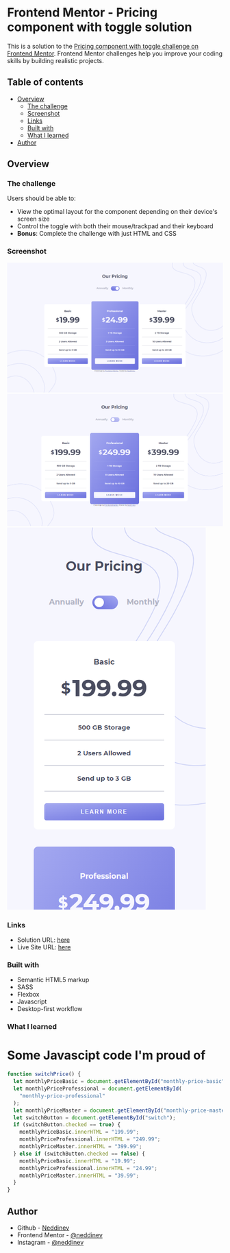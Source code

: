 # Frontend Mentor - Pricing component with toggle solution

This is a solution to the [Pricing component with toggle challenge on Frontend Mentor](https://www.frontendmentor.io/challenges/pricing-component-with-toggle-8vPwRMIC). Frontend Mentor challenges help you improve your coding skills by building realistic projects. 

## Table of contents

- [Overview](#overview)
  - [The challenge](#the-challenge)
  - [Screenshot](#screenshot)
  - [Links](#links)
  - [Built with](#built-with)
  - [What I learned](#what-i-learned)
- [Author](#author)




## Overview

### The challenge

Users should be able to:

- View the optimal layout for the component depending on their device's screen size
- Control the toggle with both their mouse/trackpad and their keyboard
- **Bonus**: Complete the challenge with just HTML and CSS

### Screenshot

![](./screenshot1.png)
![](./screenshot2.png)
![](./screenshot3.png)


### Links

- Solution URL: [here](https://github.com/NedDinev/pricing-component-with-toggle-master/tree/main/pricing-component-with-toggle-master)
- Live Site URL: [here](https://pricing-component-with-toggle-master-beryl.vercel.app/)


### Built with

- Semantic HTML5 markup
- SASS
- Flexbox
- Javascript
- Desktop-first workflow

### What I learned

<h1>Some Javascipt code I'm proud of</h1>

```js
function switchPrice() {
  let monthlyPriceBasic = document.getElementById("monthly-price-basic");
  let monthlyPriceProfessional = document.getElementById(
    "monthly-price-professional"
  );
  let monthlyPriceMaster = document.getElementById("monthly-price-master");
  let switchButton = document.getElementById("switch");
  if (switchButton.checked == true) {
    monthlyPriceBasic.innerHTML = "199.99";
    monthlyPriceProfessional.innerHTML = "249.99";
    monthlyPriceMaster.innerHTML = "399.99";
  } else if (switchButton.checked == false) {
    monthlyPriceBasic.innerHTML = "19.99";
    monthlyPriceProfessional.innerHTML = "24.99";
    monthlyPriceMaster.innerHTML = "39.99";
  }
}
```


## Author

- Github - [Neddinev](https://github.com/NedDinev)
- Frontend Mentor - [@neddinev](https://www.frontendmentor.io/profile/NedDinev)
- Instagram - [@neddinev](https://www.instagram.com/neddinev/)

